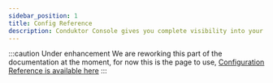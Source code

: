 ```yaml
---
sidebar_position: 1
title: Config Reference
description: Conduktor Console gives you complete visibility into your Kafka ecosystem and the ability to manage and monitor your data streaming applications
---
```


:::caution Under enhancement
We are reworking this part of the documentation at the moment, for now this is the page to use, [Configuration Reference is available here](../../get-started/configuration/env-variables)
:::
